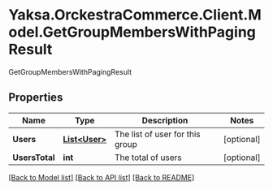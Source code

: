 # Yaksa.OrckestraCommerce.Client.Model.GetGroupMembersWithPagingResult
GetGroupMembersWithPagingResult

## Properties

Name | Type | Description | Notes
------------ | ------------- | ------------- | -------------
**Users** | [**List&lt;User&gt;**](User.md) | The list of user for this group | [optional] 
**UsersTotal** | **int** | The total of users | [optional] 

[[Back to Model list]](../README.md#documentation-for-models) [[Back to API list]](../README.md#documentation-for-api-endpoints) [[Back to README]](../README.md)

